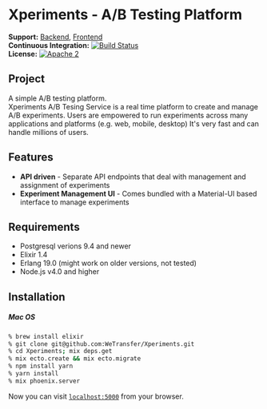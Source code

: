 # Xperiments - A/B Testing Platform

**Support:** [Backend](https://github.com/dsnipe), [Frontend](https://github.com/manpreetssethi)
<br />
**Continuous Integration:** [![Build Status](https://travis-ci.com/WeTransfer/Xperiments.svg?token=CRN5Yz56tcLXSp42GUm8&branch=master)](https://travis-ci.com/WeTransfer/Xperiments)
<br />
**License:** [![Apache 2](http://img.shields.io/badge/license-Apache%202-brightgreen.svg)](http://www.apache.org/licenses/LICENSE-2.0)
<br/>

## Project

A simple A/B testing platform.  
Xperiments A/B Tesing Service is a real time platform to create and manage A/B experiments. Users are empowered to run experiments across many applications and platforms (e.g. web, mobile, desktop)
It's very fast and can handle millions of users.

## Features

* **API driven** - Separate API endpoints that deal with management and assignment of experiments
* **Experiment Management UI** - Comes bundled with a Material-UI based interface to manage experiments

## Requirements
  
  * Postgresql verions 9.4 and newer
  * Elixir 1.4
  * Erlang 19.0 (might work on older versions, not tested)
  * Node.js v4.0 and higher

## Installation

##### Mac OS

```bash
% brew install elixir
% git clone git@github.com:WeTransfer/Xperiments.git
% cd Xperiments; mix deps.get
% mix ecto.create && mix ecto.migrate
% npm install yarn
% yarn install
% mix phoenix.server
```

Now you can visit [`localhost:5000`](http://localhost:5000) from your browser.
